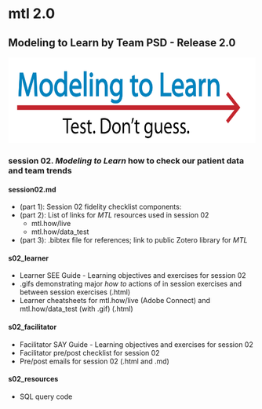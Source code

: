 # mtl 2.0

## Modeling to Learn by Team PSD - Release 2.0

<img src = "https://github.com/lzim/teampsd/blob/master/resources/logos/mtl_testdontguess_sm.png"
     height = "175" width = "650">

### session 02. *Modeling to Learn* how to check our patient data and team trends

#### session02.md

- (part 1): Session 02 fidelity checklist components:
- (part 2): List of links for *MTL* resources used in session 02
  - mtl.how/live
  - mtl.how/data_test
- (part 3): .bibtex file for references; link to public Zotero library for *MTL*

#### s02_learner

- Learner SEE Guide - Learning objectives and exercises for session 02
- .gifs demonstrating major *how to* actions of in session exercises and between session exercises (.html)
- Learner cheatsheets for mtl.how/live (Adobe Connect) and mtl.how/data_test (with .gif) (.html)

#### s02_facilitator

- Facilitator SAY Guide - Learning objectives and exercises for session 02
- Facilitator pre/post checklist for session 02
- Pre/post emails for session 02 (.html and .md)

#### s02_resources

- SQL query code
